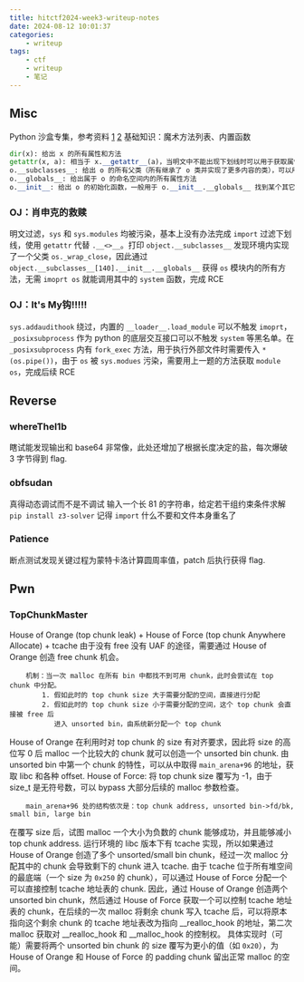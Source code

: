 ```yaml
---
title: hitctf2024-week3-writeup-notes
date: 2024-08-12 10:01:37
categories:
    - writeup
tags:
    - ctf
    - writeup
    - 笔记
---
```


## Misc

Python 沙盒专集，参考资料 [1](https://zhuanlan.zhihu.com/p/578966149) [2](https://blog.csdn.net/Jayjay___/article/details/132436072)
基础知识：魔术方法列表、内置函数

```python
dir(x): 给出 x 的所有属性和方法
getattr(x, a): 相当于 x.__getattr__(a)，当明文中不能出现下划线时可以用于获取属性
o.__subclasses__: 给出 o 的所有父类（所有继承了 o 类并实现了更多内容的类），可以用于寻找其它模块
o.__globals__: 给出属于 o 的命名空间内的所有属性方法
o.__init__: 给出 o 的初始化函数，一般用于 o.__init__.__globals__ 找到某个其它内置模块的属性方法
```

### OJ：肖申克的救赎

明文过滤，`sys` 和 `sys.modules` 均被污染，基本上没有办法完成 `import`
过滤下划线，使用 `getattr` 代替 `.__<>__`。打印 `object.__subclasses__` 发现环境内实现了一个父类 `os._wrap_close`，因此通过 `object.__subclasses__[140].__init__.__globals__` 获得 `os` 模块内的所有方法，无需 `imoprt os` 就能调用其中的 `system` 函数，完成 RCE

### OJ：It's My钩!!!!!

`sys.addaudithook` 绕过，内置的 `__loader__.load_module` 可以不触发 `imoprt`，`_posixsubprocess` 作为 python 的底层交互接口可以不触发 `system` 等黑名单。在 `_posixsubprocess` 内有 `fork_exec` 方法，用于执行外部文件时需要传入 `*(os.pipe())`，由于 `os` 被 `sys.modues` 污染，需要用上一题的方法获取 `module os`，完成后续 RCE

## Reverse

### whereThel1b

瞎试能发现输出和 base64 非常像，此处还增加了根据长度决定的盐，每次爆破 3 字节得到 flag.

### obfsudan

真得动态调试而不是不调试
输入一个长 81 的字符串，给定若干组约束条件求解
`pip install z3-solver`
记得 `import` 什么不要和文件本身重名了

### Patience

断点测试发现关键过程为蒙特卡洛计算圆周率值，patch 后执行获得 flag.

## Pwn

### TopChunkMaster

House of Orange (top chunk leak) + House of Force (top chunk Anywhere Allocate) + tcache
由于没有 free 没有 UAF 的途径，需要通过 House of Orange 创造 free chunk 机会。

```plain
    机制：当一次 malloc 在所有 bin 中都找不到可用 chunk，此时会尝试在 top chunk 中分配。
        1. 假如此时的 top chunk size 大于需要分配的空间，直接进行分配
        2. 假如此时的 top chunk size 小于需要分配的空间，这个 top chunk 会直接被 free 后
           进入 unsorted bin，由系统新分配一个 top chunk
```

House of Orange 在利用时对 top chunk 的 size 有对齐要求，因此将 size 的高位写 0 后 malloc 一个比较大的 chunk 就可以创造一个 unsorted bin chunk. 由 unsorted bin 中第一个 chunk 的特性，可以从中取得 `main_arena+96` 的地址，获取 libc 和各种 offset.
House of Force: 将 top chunk size 覆写为 -1，由于 size_t 是无符号数，可以 bypass 大部分后续的 malloc 参数检查。

```plain
    main_arena+96 处的结构依次是：top chunk address, unsorted bin->fd/bk, small bin, large bin
```

在覆写 size 后，试图 malloc 一个大小为负数的 chunk 能够成功，并且能够减小 top chunk address. 运行环境的 libc 版本下有 tcache 实现，所以如果通过 House of Orange 创造了多个 unsorted/small bin chunk，经过一次 malloc 分配其中的 chunk 会导致剩下的 chunk 进入 tcache. 由于 tcache 位于所有堆空间的最底端（一个 size 为 `0x250` 的 chunk），可以通过 House of Force 分配一个可以直接控制 tcache 地址表的 chunk. 
因此，通过 House of Orange 创造两个 unsorted bin chunk，然后通过 House of Force 获取一个可以控制 tcache 地址表的 chunk，在后续的一次 malloc 将剩余 chunk 写入 tcache 后，可以将原本指向这个剩余 chunk 的 tcache 地址表改为指向 __realloc_hook 的地址，第二次 malloc 获取对 __realloc_hook 和 __malloc_hook 的控制权。
具体实现时（可能）需要将两个 unsorted bin chunk 的 size 覆写为更小的值（如 `0x20`），为 House of Orange 和 House of Force 的 padding chunk 留出正常 malloc 的空间。
